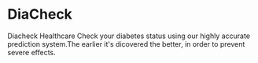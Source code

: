 # DiaCheck
Diacheck Healthcare Check your diabetes status using our highly accurate prediction system.The earlier it's dicovered the better, in order to prevent severe effects.
